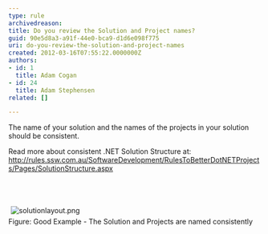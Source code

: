 ```yaml
---
type: rule
archivedreason: 
title: Do you review the Solution and Project names?
guid: 90e5d8a3-a91f-44e0-bca9-d1d6e098f775
uri: do-you-review-the-solution-and-project-names
created: 2012-03-16T07:55:22.0000000Z
authors:
- id: 1
  title: Adam Cogan
- id: 24
  title: Adam Stephensen
related: []

---
```



<p>The name of your solution and the names of the projects in your solution should be consistent.</p>
<p>Read more about consistent .NET Solution Structure at&#58; <a href="/SoftwareDevelopment/RulesToBetterDotNETProjects/Pages/SolutionStructure.aspx">http&#58;//rules.ssw.com.au/SoftwareDevelopment/RulesToBetterDotNETProjects/Pages/SolutionStructure.aspx</a></p>
<br><excerpt class='endintro'></excerpt><br>
<p>​<img alt="solutionlayout.png" src="/SoftwareDevelopment/RulestobetterArchitectureandCodeReview/PublishingImages/SolutionLayout.png" style="margin&#58;5px;" /><br><span class="ssw-rteStyle-FigureGood">Figure&#58; Good Example - The Solution and Projects are named consistently</span></p>


